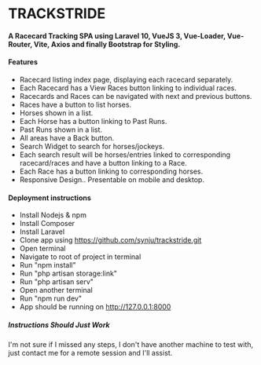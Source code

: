 # TRACKSTRIDE
#### A Racecard Tracking SPA using Laravel 10, VueJS 3, Vue-Loader, Vue-Router, Vite, Axios and finally Bootstrap for Styling.
#### Features
- Racecard listing index page, displaying each racecard separately.
- Each Racecard has a View Races button linking to individual races.
- Racecards and Races can be navigated with next and previous buttons.
- Races have a button to list horses.
- Horses shown in a list.
- Each Horse has a button linking to Past Runs.
- Past Runs shown in a list.
- All areas have a Back button.
- Search Widget to search for horses/jockeys.
- Each search result will be horses/entries linked to corresponding racecard/races and have a button linking to a Race.
- Each Race has a button linking to corresponding horses.
- Responsive Design.. Presentable on mobile and desktop.

#### Deployment instructions
- Install Nodejs & npm
- Install Composer
- Install Laravel
- Clone app using https://github.com/synju/trackstride.git
- Open terminal
- Navigate to root of project in terminal
- Run "npm install"
- Run "php artisan storage:link"
- Run "php artisan serv"
- Open another terminal
- Run "npm run dev"
- App should be running on http://127.0.0.1:8000

##### Instructions Should Just Work
I'm not sure if I missed any steps, I don't have another machine to test with, just contact me for a remote session and I'll assist.


